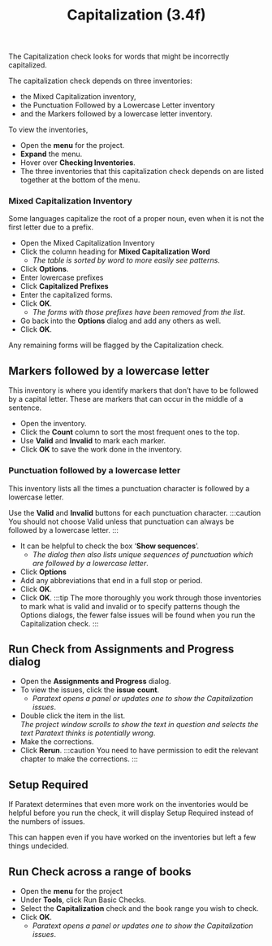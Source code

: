 ﻿---
title: Capitalization (3.4f)
---
The Capitalization check looks for words that might be incorrectly capitalized.

The capitalization check depends on three inventories:

-   the Mixed Capitalization inventory,
-   the Punctuation Followed by a Lowercase Letter inventory
-   and the Markers followed by a lowercase letter inventory.

To view the inventories,

-   Open the **menu** for the project.
-   **Expand** the menu.
-   Hover over **Checking Inventories**.
-   The three inventories that this capitalization check depends on are listed together at the bottom of the menu.

### Mixed Capitalization Inventory

Some languages capitalize the root of a proper noun, even when it is not the first letter due to a prefix.

-   Open the Mixed Capitalization Inventory
-   Click the column heading for **Mixed Capitalization Word**  
    -  *The table is sorted by word to more easily see patterns*.
-   Click **Options**.
-   Enter lowercase prefixes
-   Click **Capitalized Prefixes**
-   Enter the capitalized forms.
-   Click **OK**.  
    -  *The forms with those prefixes have been removed from the list*.
-   Go back into the **Options** dialog and add any others as well.
-   Click **OK**.

Any remaining forms will be flagged by the Capitalization check.

## Markers followed by a lowercase letter

This inventory is where you identify markers that don’t have to be followed by a capital letter.
These are markers that can occur in the middle of a sentence.

-   Open the inventory.
-   Click the **Count** column to sort the most frequent ones to the top.
-   Use **Valid** and **Invalid** to mark each marker.
-   Click **OK** to save the work done in the inventory.

### Punctuation followed by a lowercase letter

This inventory lists all the times a punctuation character is followed by a lowercase letter.

Use the **Valid** and **Invalid** buttons for each punctuation character. 
:::caution
You should not choose Valid unless that punctuation can always be followed by a lowercase letter.
:::
-   It can be helpful to check the box ‘**Show sequences**’.  
    - *The dialog then also lists unique sequences of punctuation which are followed by a lowercase letter*.
-   Click **Options**
-   Add any abbreviations that end in a full stop or period.
-   Click **OK**.  
-   Click **OK**.
:::tip
The more thoroughly you work through those inventories to mark what is valid and invalid or to specify patterns though the Options dialogs, the fewer false issues will be found when you run the Capitalization check.
:::
## Run Check from Assignments and Progress dialog

-   Open the **Assignments and Progress** dialog.
-   To view the issues, click the **issue** **count**.  
    -  *Paratext opens a panel or updates one to show the Capitalization issues*.
-   Double click the item in the list.  
   *The project window scrolls to show the text in question and selects the text Paratext thinks is potentially wrong*.
-   Make the corrections. 
-   Click **Rerun**.
:::caution
You need to have permission to edit the relevant chapter to make the corrections.
:::
## Setup Required

If Paratext determines that even more work on the inventories would be helpful before you run the check, it will display Setup Required instead of the numbers of issues.

This can happen even if you have worked on the inventories but left a few things undecided.

## Run Check across a range of books

-   Open the **menu** for the project
-   Under **Tools**, click Run Basic Checks.
-   Select the **Capitalization** check and the book range you wish to check.
-   Click **OK**.  
    -  *Paratext opens a panel or updates one to show the Capitalization issues*.

